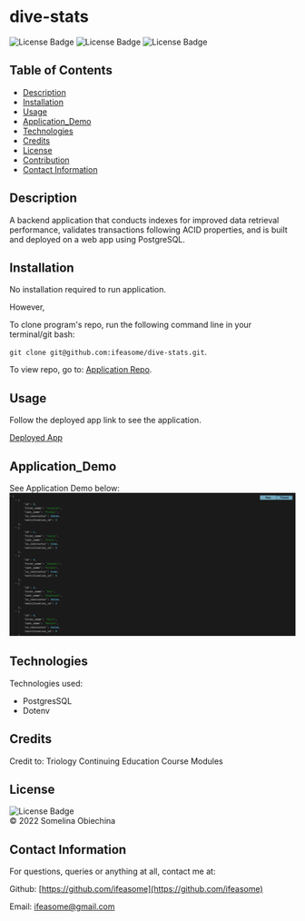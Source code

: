 # dive-stats
![License Badge](https://img.shields.io/badge/license-MIT-blue.svg) 
![License Badge](https://img.shields.io/badge/-PostgreSQL-orange)
![License Badge](https://img.shields.io/badge/-Dotenv-yellowgreen)


## Table of Contents 
* [Description](#Descritpion)
* [Installation](#Installation)
* [Usage](#Usage)
* [Application_Demo](#Application_Demo)
* [Technologies](#Technologies)
* [Credits](#Credits)
* [License](#License)
* [Contribution](#Contribution)
* [Contact Information](#ContactInfo)

## Description
A backend application that conducts indexes for improved data retrieval performance, validates transactions following ACID properties, and is built and deployed on a web app using PostgreSQL. 


## Installation 
No installation required to run application. 

However, 

To clone program's repo, run the following command line in your terminal/git bash: 

`git clone git@github.com:ifeasome/dive-stats.git`. 

To view repo, go to: [Application Repo](https://github.com/ifeasome/dive-stats).

## Usage 
Follow the deployed app link to see the application. 

[Deployed App](https://diving.tech-works.xyz/api/divers/)

## Application_Demo 
See Application Demo below: </br>
![Demo Run](Public/Demo.png)

## Technologies
Technologies used: 
* PostgresSQL
* Dotenv

## Credits 
Credit to: Triology Continuing Education Course Modules </br>


## License
![License Badge](https://img.shields.io/badge/license-MIT-blue.svg) 
</br>
© 2022 Somelina Obiechina

## Contact Information 
For questions, queries or anything at all, contact me at: 

Github: [https://github.com/ifeasome](https://github.com/ifeasome) 

Email: [ifeasome@gmail.com](ifeasome@gmail.com)

